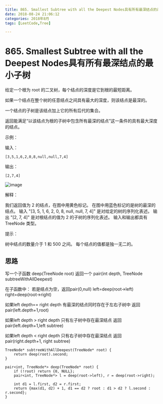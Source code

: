 ```yaml
---
title: 865. Smallest Subtree with all the Deepest Nodes具有所有最深结点的最小子树
date: 2018-08-24 21:06:12
categories: 2018年8月
tags: [LeetCode,Tree]

---
```

# 865. Smallest Subtree with all the Deepest Nodes具有所有最深结点的最小子树


给定一个根为 root 的二叉树，每个结点的深度是它到根的最短距离。

如果一个结点在整个树的任意结点之间具有最大的深度，则该结点是最深的。

一个结点的子树是该结点加上它的所有后代的集合。

返回能满足“以该结点为根的子树中包含所有最深的结点”这一条件的具有最大深度的结点。


<!-- more -->
 

 

示例：

输入：
	
	[3,5,1,6,2,0,8,null,null,7,4]

输出：
	
	[2,7,4]

![image](https://ws1.sinaimg.cn/large/0071ouepgy1ful3h7lug7j30k20h2t9l.jpg)

解释：

我们返回值为 2 的结点，在图中用黄色标记。
在图中用蓝色标记的是树的最深的结点。
输入 "[3, 5, 1, 6, 2, 0, 8, null, null, 7, 4]" 是对给定的树的序列化表述。
输出 "[2, 7, 4]" 是对根结点的值为 2 的子树的序列化表述。
输入和输出都具有 TreeNode 类型。
 

提示：

树中结点的数量介于 1 和 500 之间。
每个结点的值都是独一无二的。

## 思路

写一个子函数 deep(TreeNode root)
返回一个 pair(int depth, TreeNode subtreeWithAllDeepest)

在子函数中：
若是结点为空，返回pair(0,null)
left=deep(root->left)
right=deep(root->right)

如果left depth== right depth
有最深的结点同时存在于左右子树中
返回pair(left.depth+1,root)

如果left depth > right depth
只有左子树中存在最深结点
返回pair(left.depth+1,left subtree)

如果left depth < right depth
只有右子树中存在最深结点
返回pair(right.depth+1, right subtree)


    TreeNode* subtreeWithAllDeepest(TreeNode* root) {
        return deep(root).second;
    }

    pair<int, TreeNode*> deep(TreeNode* root) {
        if (!root) return {0, NULL};
        pair<int, TreeNode*> l = deep(root->left), r = deep(root->right);

        int d1 = l.first, d2 = r.first;
        return {max(d1, d2) + 1, d1 == d2 ? root : d1 > d2 ? l.second : r.second};
    }